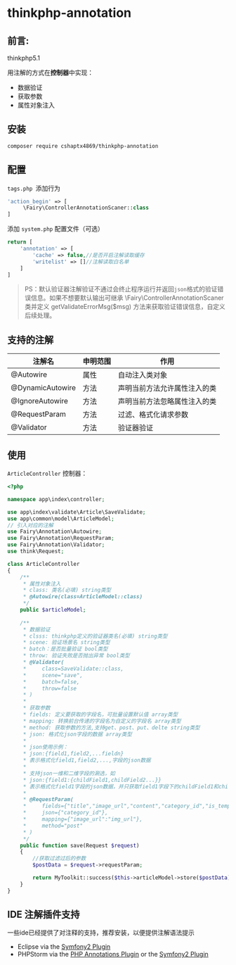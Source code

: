 thinkphp-annotation
=======
前言:
-------

thinkphp5.1

用注解的方式在**控制器**中实现：

- 数据验证
- 获取参数
- 属性对象注入



安装
------------

```bash
composer require cshaptx4869/thinkphp-annotation
```



## 配置

`tags.php `添加行为

```php
'action_begin' => [
     \Fairy\ControllerAnnotationScaner::class
]
```

添加 `system.php` 配置文件（可选）

```php
return [
    'annotation' => [
        'cache' => false,//是否开启注解读取缓存
        'writelist' => []//注解读取白名单
    ]
]
```

> PS：默认验证器注解验证不通过会终止程序运行并返回`json`格式的验证错误信息。如果不想要默认输出可继承 \Fairy\ControllerAnnotationScaner 类并定义 getValidateErrorMsg($msg) 方法来获取验证错误信息，自定义后续处理。



## 支持的注解

| 注解名           | 申明范围 | 作用                         |
| ---------------- | -------- | ---------------------------- |
| @Autowire        | 属性     | 自动注入类对象               |
| @DynamicAutowire | 方法     | 声明当前方法允许属性注入的类 |
| @IgnoreAutowire  | 方法     | 声明当前方法忽略属性注入的类 |
| @RequestParam    | 方法     | 过滤、格式化请求参数         |
| @Validator       | 方法     | 验证器验证                   |



## 使用

`ArticleController` 控制器：

```php
<?php

namespace app\index\controller;

use app\index\validate\Article\SaveValidate;
use app\common\model\ArticleModel;
// 引入对应的注解
use Fairy\Annotation\Autowire;
use Fairy\Annotation\RequestParam;
use Fairy\Annotation\Validator;
use think\Request;

class ArticleController
{
    /**
     * 属性对象注入
     * class: 类名(必填) string类型
     * @Autowire(class=ArticleModel::class)
     */
    public $articleModel;
    
    /**
     * 数据验证
     * clsss: thinkphp定义的验证器类名(必填) string类型
     * scene: 验证场景名 string类型
     * batch：是否批量验证 bool类型
     * throw: 验证失败是否抛出异常 bool类型
     * @Validator(
     *     class=SaveValidate::class,
     *     scene="save",
     *     batch=false,
     *     throw=false
     * )
     *
     * 获取参数
     * fields: 定义要获取的字段名，可批量设置默认值 array类型
     * mapping: 转换前台传递的字段名为自定义的字段名 array类型
     * method: 获取参数的方法,支持get、post、put、delte string类型
     * json: 格式化json字段的数据 array类型
     * 
     * json使用示例：
     * json:{field1,field2,...fieldn}
     * 表示格式化field1,field2,...,字段的json数据
     *
     * 支持json一维和二维字段的涮选，如
     * json:{field1:{childField1,childField2...}}
     * 表示格式化field1字段的json数据，并只获取field1字段下的childField1和childField2下标的值(支持深度一维和二维,会自动识别)
     *
     * @RequestParam(
     *     fields={"title","image_url","content","category_id","is_temporary","extra":"默认值"},
     *     json={"category_id"},
     *     mapping={"image_url":"img_url"},
     *     method="post"
     * )
     */
    public function save(Request $request)
    {
        //获取过滤过后的参数
        $postData = $request->requestParam;

        return MyToolkit::success($this->articleModel->store($postData));
    }
}
```



## IDE 注解插件支持

一些ide已经提供了对注释的支持，推荐安装，以便提供注解语法提示

- Eclipse via the [Symfony2 Plugin](http://symfony.dubture.com/)
- PHPStorm via the [PHP Annotations Plugin](http://plugins.jetbrains.com/plugin/7320) or the [Symfony2 Plugin](http://plugins.jetbrains.com/plugin/7219)

